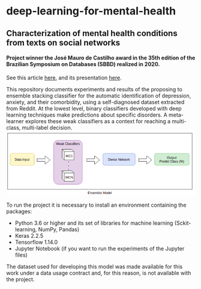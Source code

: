 # deep-learning-for-mental-health
## **Characterization of mental health conditions from texts on social networks** ##

#### Project winner the José Mauro de Castilho award in the 35th edition of the Brazilian Symposium on Databases (SBBD) realized in 2020. #### 
See this article [here](http://sbbd.org.br/2020/wp-content/uploads/sites/13/2020/09/Characterizing-Anxiety-ST7.pdf), and its presentation [here](https://youtu.be/Ftej7HKpbKw?list=PLRKeuVfLlY-5IZme8klDjd0S7I6QWUPQv&t=1841).

This repository documents experiments and results of the proposing to ensemble stacking classifier for the automatic identification of depression, anxiety, and their comorbidity, using a self-diagnosed dataset extracted from Reddit. At the lowest level, binary classifiers developed with deep learning techniques make predictions about specific disorders. A meta-learner explores these weak classifiers as a context for reaching a multi-class, multi-label decision.
![ilustration.png](https://github.com/borbavanessa/deep-learning-for-mental-health/blob/master/images/ilustration.png)

To run the project it is necessary to install an environment containing the packages:

* Python 3.6 or higher and its set of libraries for machine learning (Sckit-learning, NumPy, Pandas)
* Keras 2.2.5
* Tensorflow 1.14.0
* Jupyter Notebook (if you want to run the experiments of the Jupyter files)

The dataset used for developing this model was made available for this work under a data usage contract and, for this reason, is not available with the project.
